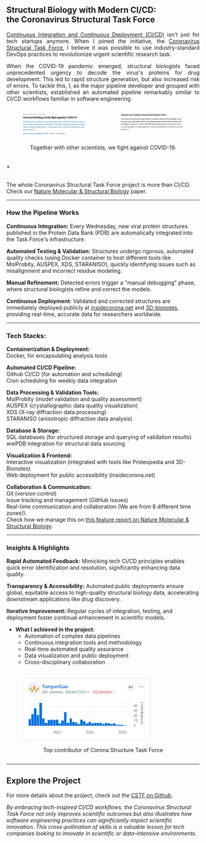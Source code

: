 <h2>Structural Biology with Modern CI/CD: <br/>the Coronavirus Structural Task Force</h2>

<div style="text-align: justify; overflow-wrap: break-word; hyphens: auto;">
<p><a class="inline-link" href="https://github.com/resources/articles/devops/ci-cd" target="_blank">Continuous Integration and Continuous Deployment (CI/CD)</a> isn't just for tech startups anymore. When I joined the initiative, the <a class="inline-link" href="https://github.com/thorn-lab/coronavirus_structural_task_force" target="_blank">Coronavirus Structural Task Force</a>, I believe it was possible to use industry-standard DevOps practices to revolutionize urgent scientific research task.</p>

<p>When the COVID-19 pandemic emerged, structural biologists faced unprecedented urgency to decode the virus's proteins for drug development. This led to rapid structure generation, but also increased risk of errors. To tackle this, I, as the major pipeline developer  and grouped with other scientists, established an automated pipeline remarkably similar to CI/CD workflows familiar in software engineering.</p>
</div>

<div style="display: flex; justify-content: center; margin: 0 0 2rem 0; flex-direction: column; align-items: center;">
    <div style="display: flex; justify-content: center; width: 100%;">
        <figure class="image-container">
            <img src="../images/cstf_feature2.png" style="width: 100%; height: auto;" onclick="openPopup('../images/cstf_feature2.png')">
        </figure>
        <figure class="image-container">
            <img src="../images/cstf_feature1.png" style="width: 100%; height: auto;" onclick="openPopup('../images/cstf_feature1.png')">
        </figure>
    </div>
    <figcaption style="text-align: center; margin-top: 0.5rem;">
    Together with other scientists, we fight against COVID-19.
    </figcaption>
</div>

<div id="imagePopup" class="popup-overlay">
    <span class="close-popup" onclick="closePopup()">&times;</span>
    <div class="popup-content">
        <img id="popupImage" src="">
    </div>
</div>

<p>The whole Coronavirus Structural Task Force project is more than CI/CD. Check our <a class="inline-link" href="https://www.nature.com/articles/s41594-021-00593-7" target="_blank">Nature Molecular & Structural Biology</a> paper.</p>

---

### How the Pipeline Works

**Continuous Integration:** Every Wednesday, new viral protein structures published in the Protein Data Bank (PDB) are automatically integrated into the Task Force's infrastructure.

**Automated Testing & Validation:** Structures undergo rigorous, automated quality checks (using Docker container to host different tools like MolProbity, AUSPEX, XDS, STARANISO), quickly identifying issues such as misalignment and incorrect residue modeling.

**Manual Refinement:** Detected errors trigger a "manual debugging" phase, where structural biologists refine and correct the models.

**Continuous Deployment:** Validated and corrected structures are immediately deployed publicly at <a class="inline-link" href="https://insidecorona.net/" target="_blank">insidecorona.net</a> and <a class="inline-link" href="https://3dbionotes.cnb.csic.es/ws/covid19" target="_blank">3D-bionotes</a>, providing real-time, accurate data for researchers worldwide.

---

### Tech Stacks:

**Containerization & Deployment:**  
Docker, for encapsulating analysis tools

**Automated CI/CD Pipeline:**  
Github CI/CD (for automation and scheduling)\
Cron scheduling for weekly data integration

**Data Processing & Validation Tools:**  
MolProbity (model validation and quality assessment)\
AUSPEX (crystallographic data quality visualization)\
XDS (X-ray diffraction data processing)\
STARANISO (anisotropic diffraction data analysis)

**Database & Storage:**  
SQL databases (for structured storage and querying of validation results)\
wwPDB integration for structural data sourcing

**Visualization & Frontend:**  
Interactive visualization (integrated with tools like Proteopedia and 3D-Bionotes)\
Web deployment for public accessibility (insidecorona.net)

**Collaboration & Communication:**  
Git (version control)\
Issue tracking and management (GitHub Issues)\
Real-time communication and collaboration (We are from 8 different time zones!). \
Check how we manage this on <a class="inline-link" href="https://www.nature.com/articles/s41594-020-00544-8#Sec6" target="_blank">this feature report on Nature Molecular & Structural Biology</a>.

---

### Insights & Highlights

**Rapid Automated Feedback:** Mimicking tech CI/CD principles enables quick error identification and resolution, significantly enhancing data quality.

**Transparency & Accessibility:** Automated public deployments ensure global, equitable access to high-quality structural biology data, accelerating downstream applications like drug discovery.

**Iterative Improvement:** Regular cycles of integration, testing, and deployment foster continual enhancement in scientific models.

- **What I achieved in the project**:
  - Automation of complex data pipelines
  - Continuous integration tools and methodology
  - Real-time automated quality assurance
  - Data visualization and public deployment
  - Cross-disciplinary collaboration

<div style="display: flex; justify-content: center; margin: 0 0; ">
    <figure>
        <img src="../images/cstf_top_contirb.jpg" style="width: 80%; height: auto;">
        <figcaption style="text-align: center; margin-top: 0.5rem;">
        Top contributor of Corona Structure Task Force
        </figcaption>
    </figure>
</div>

---

## Explore the Project

For more details about the project, check out the <a class="inline-link" href="https://github.com/thorn-lab/coronavirus_structural_task_force">CSTF on Github</a>.

_By embracing tech-inspired CI/CD workflows, the Coronavirus Structural Task Force not only improves scientific outcomes but also illustrates how software engineering practices can significantly impact scientific innovation. This cross-pollination of skills is a valuable lesson for tech companies looking to innovate in scientific or data-intensive environments._
